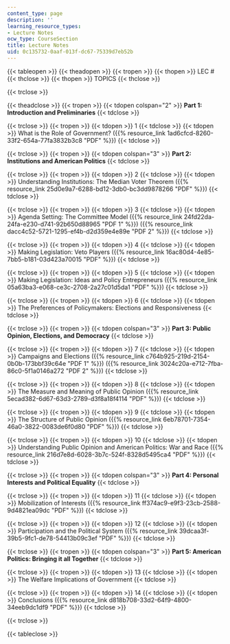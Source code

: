 ```yaml
---
content_type: page
description: ''
learning_resource_types:
- Lecture Notes
ocw_type: CourseSection
title: Lecture Notes
uid: 0c135732-0aaf-013f-dc67-75339d7eb52b
---
```


{{< tableopen >}}
{{< theadopen >}}
{{< tropen >}}
{{< thopen >}}
LEC #
{{< thclose >}}
{{< thopen >}}
TOPICS
{{< thclose >}}

{{< trclose >}}

{{< theadclose >}}
{{< tropen >}}
{{< tdopen colspan="2" >}}
**Part 1: Introduction and Preliminaries**
{{< tdclose >}}

{{< trclose >}}
{{< tropen >}}
{{< tdopen >}}
1
{{< tdclose >}}
{{< tdopen >}}
What is the Role of Government? ({{% resource_link 1ad6cfcd-8260-33f2-654a-77fa3832b3c8 "PDF" %}})
{{< tdclose >}}

{{< trclose >}}
{{< tropen >}}
{{< tdopen colspan="3" >}}
**Part 2: Institutions and American Politics**
{{< tdclose >}}

{{< trclose >}}
{{< tropen >}}
{{< tdopen >}}
2
{{< tdclose >}}
{{< tdopen >}}
Understanding Institutions: The Median Voter Theorem ({{% resource_link 25d0e9a7-6288-bd12-3db0-bc3dd9878266 "PDF" %}})
{{< tdclose >}}

{{< trclose >}}
{{< tropen >}}
{{< tdopen >}}
3
{{< tdclose >}}
{{< tdopen >}}
Agenda Setting: The Committee Model ({{% resource_link 24fd22da-24fa-e230-d741-92b650d88965 "PDF 1" %}}) ({{% resource_link dacc4c52-5721-1295-ef4b-d2d359e4e89e "PDF 2" %}})
{{< tdclose >}}

{{< trclose >}}
{{< tropen >}}
{{< tdopen >}}
4
{{< tdclose >}}
{{< tdopen >}}
Making Legislation: Veto Players ({{% resource_link 16ac80d4-4e85-7bb5-b181-03d423a70015 "PDF" %}})
{{< tdclose >}}

{{< trclose >}}
{{< tropen >}}
{{< tdopen >}}
5
{{< tdclose >}}
{{< tdopen >}}
Making Legislation: Ideas and Policy Entrepreneurs ({{% resource_link 05a63ba3-e068-ce3c-2708-2a27c01d5da1 "PDF" %}})
{{< tdclose >}}

{{< trclose >}}
{{< tropen >}}
{{< tdopen >}}
6
{{< tdclose >}}
{{< tdopen >}}
The Preferences of Policymakers: Elections and Responsiveness
{{< tdclose >}}

{{< trclose >}}
{{< tropen >}}
{{< tdopen colspan="3" >}}
**Part 3: Public Opinion, Elections, and Democracy**
{{< tdclose >}}

{{< trclose >}}
{{< tropen >}}
{{< tdopen >}}
7
{{< tdclose >}}
{{< tdopen >}}
Campaigns and Elections ({{% resource_link c764b925-219d-2154-0b0b-173bbf39c64e "PDF 1" %}}) ({{% resource_link 3024c20a-e712-7fba-86c0-5f1a0146a272 "PDF 2" %}})
{{< tdclose >}}

{{< trclose >}}
{{< tropen >}}
{{< tdopen >}}
8
{{< tdclose >}}
{{< tdopen >}}
The Measure and Meaning of Public Opinion ({{% resource_link 5ecad382-6d67-63d3-2789-d3f8a18f4114 "PDF" %}})
{{< tdclose >}}

{{< trclose >}}
{{< tropen >}}
{{< tdopen >}}
9
{{< tdclose >}}
{{< tdopen >}}
The Structure of Public Opinion ({{% resource_link 6eb78701-7354-46a0-3822-0083de6f0d80 "PDF" %}})
{{< tdclose >}}

{{< trclose >}}
{{< tropen >}}
{{< tdopen >}}
10
{{< tdclose >}}
{{< tdopen >}}
Understanding Public Opinion and American Politics: War and Race ({{% resource_link 216d7e8d-6028-3b7c-524f-8328d5495ca4 "PDF" %}})
{{< tdclose >}}

{{< trclose >}}
{{< tropen >}}
{{< tdopen colspan="3" >}}
**Part 4: Personal Interests and Political Equality**
{{< tdclose >}}

{{< trclose >}}
{{< tropen >}}
{{< tdopen >}}
11
{{< tdclose >}}
{{< tdopen >}}
Mobilization of Interests ({{% resource_link ff374ac9-e9f3-23cb-2588-9d4821ea09dc "PDF" %}})
{{< tdclose >}}

{{< trclose >}}
{{< tropen >}}
{{< tdopen >}}
12
{{< tdclose >}}
{{< tdopen >}}
Participation and the Political System ({{% resource_link 39dcaa3f-39b5-9fc1-de78-54413b09c3ef "PDF" %}})
{{< tdclose >}}

{{< trclose >}}
{{< tropen >}}
{{< tdopen colspan="3" >}}
**Part 5: American Politics: Bringing it all Together**
{{< tdclose >}}

{{< trclose >}}
{{< tropen >}}
{{< tdopen >}}
13
{{< tdclose >}}
{{< tdopen >}}
The Welfare Implications of Government
{{< tdclose >}}

{{< trclose >}}
{{< tropen >}}
{{< tdopen >}}
14
{{< tdclose >}}
{{< tdopen >}}
Conclusions ({{% resource_link d818b708-33d2-64f9-4800-34eeb9dc1df9 "PDF" %}})
{{< tdclose >}}

{{< trclose >}}

{{< tableclose >}}